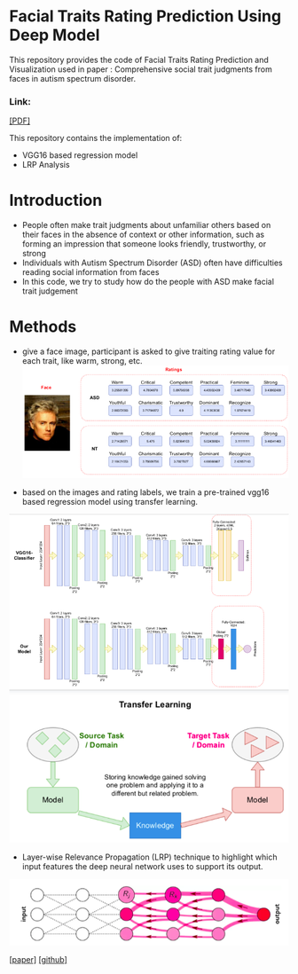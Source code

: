 # Facial Traits Rating Prediction Using Deep Model

This repository provides the code of Facial Traits Rating Prediction and Visualization used in paper : Comprehensive social trait judgments from faces in autism spectrum disorder.

### Link: 
[[PDF]](https://europepmc.org/article/ppr/ppr537217)

This repository contains the implementation of:
* VGG16 based regression model 
* LRP Analysis


# Introduction
* People often make trait judgments about unfamiliar others based on their faces in the absence of context or other information, such as forming an impression that someone looks friendly, trustworthy, or strong
* Individuals with Autism Spectrum Disorder (ASD) often have difficulties reading social information from faces 
* In this code, we try to study how do the people with ASD make facial trait judgement

# Methods
* give a face image, participant is asked to give traiting rating value for each trait, like warm, strong, etc.
![arch](fig/data.png)

* based on the images and rating labels, we train a pre-trained vgg16 based regression model using transfer learning.

![arch](fig/model.png)
![arch](fig/transfer.png)

* Layer-wise Relevance Propagation (LRP) technique to highlight which input features the deep neural network uses to support its output.

![arch](fig/lrp.png)

[[paper]](https://arxiv.org/abs/1808.04260)
[[github]](https://github.com/albermax/innvestigate)

